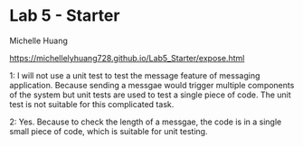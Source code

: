 # Lab 5 - Starter
Michelle Huang

https://michellelyhuang728.github.io/Lab5_Starter/expose.html



1: I will not use a unit test to test the message feature of messaging application. Because sending a messgae would trigger multiple components of the system but unit tests are used to test a single piece of code. The unit test is not suitable for this complicated task.

2: Yes. Because to check the length of a messgae, the code is in a single small piece of code, which is suitable for unit testing.